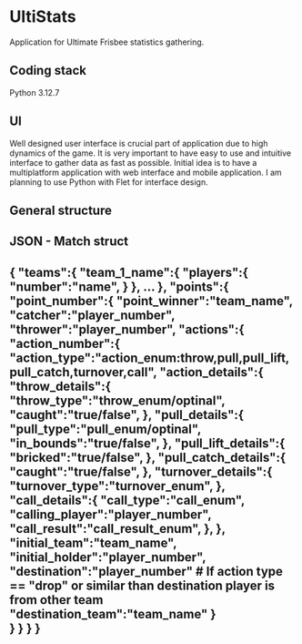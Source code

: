 # UltiStats
Application for Ultimate Frisbee statistics gathering.

## Coding stack
Python 3.12.7

## UI
Well designed user interface is crucial part of application due to high dynamics of the game. It is very important to have easy to use and intuitive interface to gather data as fast as possible. Initial idea is to have a multiplatform application with web interface and mobile application. I am planning to use Python with Flet for interface design.


## General structure
JSON - Match struct
-----------
{
  "teams":{
    "team_1_name":{
      "players":{
        "number":"name",
      }
    },
    ...
  },
  "points":{
    "point_number":{
      "point_winner":"team_name",
      "catcher":"player_number",
      "thrower":"player_number",
      "actions":{
        "action_number":{
          "action_type":"action_enum:throw,pull,pull_lift,pull_catch,turnover,call",
          "action_details":{
            "throw_details":{
              "throw_type":"throw_enum/optinal",
              "caught":"true/false",
              },
            "pull_details":{
              "pull_type":"pull_enum/optinal",
              "in_bounds":"true/false",
              },
            "pull_lift_details":{
              "bricked":"true/false",
              },
            "pull_catch_details":{
              "caught":"true/false",
              },
            "turnover_details":{
              "turnover_type":"turnover_enum",
              },
            "call_details":{
              "call_type":"call_enum",
              "calling_player":"player_number",
              "call_result":"call_result_enum",
              },
          },
          "initial_team":"team_name",
          "initial_holder":"player_number",
          "destination":"player_number" # If action type == "drop" or similar than destination player is from other team
          "destination_team":"team_name"
        }  
      }
    }
  }
}
-----------

